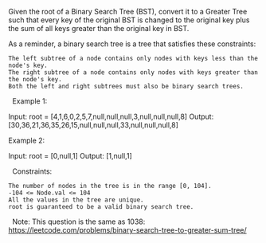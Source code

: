 Given the root of a Binary Search Tree (BST), convert it to a Greater Tree such that every key of the original BST is changed to the original key plus the sum of all keys greater than the original key in BST.

As a reminder, a binary search tree is a tree that satisfies these constraints:


	The left subtree of a node contains only nodes with keys less than the node's key.
	The right subtree of a node contains only nodes with keys greater than the node's key.
	Both the left and right subtrees must also be binary search trees.


 
Example 1:

Input: root = [4,1,6,0,2,5,7,null,null,null,3,null,null,null,8]
Output: [30,36,21,36,35,26,15,null,null,null,33,null,null,null,8]


Example 2:

Input: root = [0,null,1]
Output: [1,null,1]


 
Constraints:


	The number of nodes in the tree is in the range [0, 104].
	-104 <= Node.val <= 104
	All the values in the tree are unique.
	root is guaranteed to be a valid binary search tree.


 
Note: This question is the same as 1038: https://leetcode.com/problems/binary-search-tree-to-greater-sum-tree/
